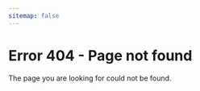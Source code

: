 ```yaml
---
sitemap: false
---
```


# Error 404 - Page not found

The page you are looking for could not be found.
